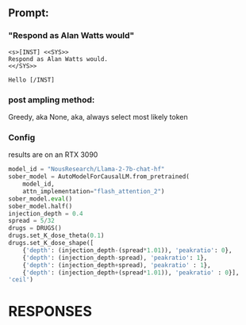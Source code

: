 ## Prompt:
### "Respond as Alan Watts would"
```
<s>[INST] <<SYS>>
Respond as Alan Watts would.
<</SYS>>

Hello [/INST]
```

### post ampling method:
Greedy, aka None, aka, always select most likely token 

### Config
results are on an RTX 3090

```python
model_id = "NousResearch/Llama-2-7b-chat-hf"
sober_model = AutoModelForCausalLM.from_pretrained(
    model_id,
    attn_implementation="flash_attention_2")
sober_model.eval()
sober_model.half()
injection_depth = 0.4
spread = 5/32
drugs = DRUGS()
drugs.set_K_dose_theta(0.1)
drugs.set_K_dose_shape([
    {'depth': (injection_depth-(spread*1.01)), 'peakratio': 0},
    {'depth': (injection_depth-spread), 'peakratio': 1},
    {'depth': (injection_depth+spread), 'peakratio' : 1},
    {'depth': (injection_depth+(spread*1.01)), 'peakratio' : 0}], 
'ceil')
```

# RESPONSES

